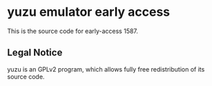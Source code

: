 yuzu emulator early access
=============

This is the source code for early-access 1587.

## Legal Notice

yuzu is an GPLv2 program, which allows fully free redistribution of its source code.